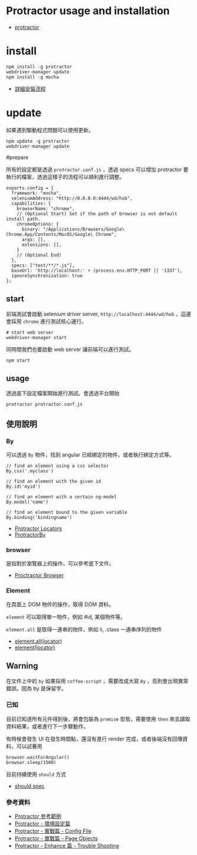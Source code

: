 # Protractor usage and installation

 * [protractor](http://angular.github.io/protractor/#/tutorial)

# install

```
npm install -g protractor
webdriver-manager update
npm install -g mocha
```

 * [詳細安裝流程](http://angular.github.io/protractor/#/tutorial)

# update

如果遇到驅動程式問題可以使用更新。

```
npm update -g protractor
webdriver-manager update
```

#prepare

所有的設定都是透過 `protractor.conf.js` ，透過 specs 可以增加 protractor 要執行的檔案，透過這樣子的流程可以順利進行調整。

```
exports.config = {
  framework: "mocha",
  seleniumAddress: "http://0.0.0.0:4444/wd/hub",
  capabilities: {
    browserName: "chrome",
    // (Optional Start) Set if the path of browser is not default install path.
    chromeOptions: {
      binary: "/Applications/Browsers/Google\ Chrome.App/Contents/MacOS/Google\ Chrome",
      args: [],
      extensions: [],
    }
    // (Optional End)
  },
  specs: ["test/**/*.js"],
  baseUrl: 'http://localhost:' + (process.env.HTTP_PORT || '1337'),
  ignoreSynchronization: true
};
```


## start


前端測試會啟動 selenium driver server, `http://localhost:4444/wd/hub` ，這邊會採用 `chrome` 進行測試核心運行。

```
# start web server
webdriver-manager start

```

同時間我們也要啟動 web server 讓前端可以進行測試。

```
npm start
```

## usage

透過底下設定檔案開始進行測試。會透過平台開始

```
protractor protractor.conf.js
```

## 使用說明

### By

可以透過 `By` 物件，找到 angular 已經綁定的物件，或者執行綁定方式等。

```
// find an element using a css selector
By.css('.myclass') 

// find an element with the given id
By.id('myid')

// find an element with a certain ng-model
By.model('name')

// find an element bound to the given variable
By.binding('bindingname')
```

 * [Protractor Locators](http://angular.github.io/protractor/#/locators)
 * [ProtractorBy](http://angular.github.io/protractor/#/api?view=ProtractorBy)


### browser

是指對於瀏覽器上的操作，可以參考底下文件。

 * [Proctractor Browser](http://angular.github.io/protractor/#/api?view=Protractor)

### Element

在頁面上 DOM 物件的操作，取得 DOM 資料。

`element` 可以取得單一物件，例如 #id, 某個物件等。

`element.all` 是取得一連串的物件，例如 li, .class 一連串序列的物件

 * [element.all(locator)](http://angular.github.io/protractor/#/api?view=ElementArrayFinder)
 * [element(locator)](http://angular.github.io/protractor/#/api?view=ElementFinder)



## Warning

在文件上中的 `by` 如果採用 `coffee-script` ，需要改成大寫 `By` ，否則會出現異常錯誤。因為 by 是保留字。

### 已知

目前已知道所有元件得到後，將會包裝為 `promise` 型態，需要使用 `then` 來去讀取資料結果，或者進行下一步驟動作。

有時候會發生 UI 在發生時間點，還沒有進行 render 完成，或者後端沒有回傳資料，可以試著用 

```
browser.waitForAngular()
browser.sleep(1500)
```

目前持續使用 `should` 方式

 * [should spec](http://shouldjs.github.io/)

### 參考資料

 * [Protractor 參考範例](https://github.com/angular/protractor/tree/master/example)
 * [Protractor - 環境設定篇](https://www.facebook.com/notes/paul-li/protractor-%E7%92%B0%E5%A2%83%E8%A8%AD%E5%AE%9A%E7%AF%87/10152948608982211?pnref=lhc)
 * [Protractor - 實戰篇 - Config File](https://www.facebook.com/notes/paul-li/protractor-%E5%AF%A6%E6%88%B0%E7%AF%87-config-file/10152950568012211)
 * [Protractor - 實戰篇 - Page Objects](https://www.facebook.com/notes/paul-li/protractor-%E5%AF%A6%E6%88%B0%E7%AF%87-page-objects/10152952559442211)
 * [Protractor - Enhance 篇 - Trouble Shooting](https://www.facebook.com/notes/10152956325467211/)






